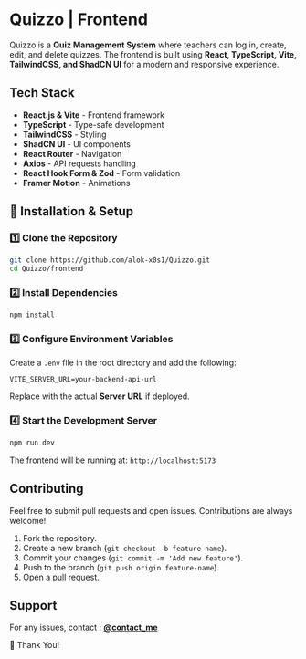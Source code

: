 # Quizzo | Frontend

Quizzo is a **Quiz Management System** where teachers can log in, create, edit, and delete quizzes. The frontend is built using **React, TypeScript, Vite, TailwindCSS, and ShadCN UI** for a modern and responsive experience.

## Tech Stack

-   **React.js & Vite** - Frontend framework
-   **TypeScript** - Type-safe development
-   **TailwindCSS** - Styling
-   **ShadCN UI** - UI components
-   **React Router** - Navigation
-   **Axios** - API requests handling
-   **React Hook Form & Zod** - Form validation
-   **Framer Motion** - Animations

## 🚀 Installation & Setup

### **1️⃣ Clone the Repository**

```sh
git clone https://github.com/alok-x0s1/Quizzo.git
cd Quizzo/frontend
```

### **2️⃣ Install Dependencies**

```sh
npm install
```

### **3️⃣ Configure Environment Variables**

Create a `.env` file in the root directory and add the following:

```env
VITE_SERVER_URL=your-backend-api-url
```

Replace with the actual **Server URL** if deployed.

### **4️⃣ Start the Development Server**

```sh
npm run dev
```

The frontend will be running at: `http://localhost:5173`

## Contributing

Feel free to submit pull requests and open issues. Contributions are always welcome!

1. Fork the repository.
2. Create a new branch (`git checkout -b feature-name`).
3. Commit your changes (`git commit -m 'Add new feature'`).
4. Push to the branch (`git push origin feature-name`).
5. Open a pull request.

## Support

For any issues, contact : **[@contact_me](https://instagram.com/mr_x0s1)**

🎉 Thank You!
